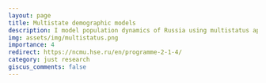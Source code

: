 ```yaml
---
layout: page
title: Multistate demographic models
description: I model population dynamics of Russia using multistatus approach. This research has been supported by RANEPA since 2022, I am participant. 
img: assets/img/multistatus.png
importance: 4
redirect: https://ncmu.hse.ru/en/programme-2-1-4/
category: just research
giscus_comments: false
---
```


